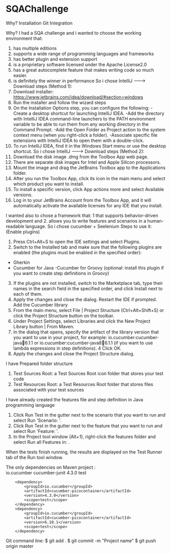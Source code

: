 # SQAChallenge

Why?
Installation
Git Integration

Why?
I had a SQA challenge and i wanted to choose the working environment that:
1. has multiple editions
2. supports a wide range of programming languages and frameworks
3. has better plugin and extension support
4. is a proprietary software licensed under the Apache License2.0
5. has a great autocomplete feature that makes writing code so much easier.
6. is definitely the winner in performance
So i chose IntelliJ ---> Download steps (Method 1):
1. Download installer: https://www.jetbrains.com/idea/download/#section=windows
2. Run the installer and follow the wizard steps
3. On the Installation Options step, you can configure the following:
-Create a desktop shortcut for launching IntelliJ IDEA.
-Add the directory with IntelliJ IDEA command-line launchers to the PATH environment variable to be able to run them from any working directory in the Command Prompt.
-Add the Open Folder as Project action to the system context menu (when you right-click a folder).
-Associate specific file extensions with IntelliJ IDEA to open them with a double-click.
4. To run IntelliJ IDEA, find it in the Windows Start menu or use the desktop shortcut.
So i chose IntelliJ ---> Download steps (Method 2):
1. Download the disk image .dmg from the Toolbox App web page.
2. There are separate disk images for Intel and Apple Silicon processors.
3. Mount the image and drag the JetBrains Toolbox app to the Applications folder.
4. After you run the Toolbox App, click its icon in the main menu and select which product you want to install.
5. To install a specific version, click App actions more and select Available versions.
6. Log in to your JetBrains Account from the Toolbox App, and it will automatically activate the available licenses for any IDE that you install.

I wanted also to chose a framework that:
1 that supports behavior-driven development and
2. allows you to write features and scenarios in a human-readable language.
So i chose cucumber + Seelenium
Steps to use it: (Enable plugins)
1. Press Ctrl+Alt+S to open the IDE settings and select Plugins.
2. Switch to the Installed tab and make sure that the following plugins are enabled (the plugins must be enabled in the specified order):
- Gherkin
- Cucumber for Java
-Cucumber for Groovy (optional: install this plugin if you want to create step definitions in Groovy)
3. If the plugins are not installed, switch to the Marketplace tab, type their names in the search field in the specified order, and click Install next to each of them.
4. Apply the changes and close the dialog. Restart the IDE if prompted.
Add the Cucumber library
1. From the main menu, select File | Project Structure (Ctrl+Alt+Shift+S) or click the Project Structure button on the toolbar.
2. Under Project Settings, select Libraries and click the New Project Library button | From Maven.
3. In the dialog that opens, specify the artifact of the library version that you want to use in your project, for example: io.cucumber:cucumber-java:jar:6.1.1 or io.cucumber:cucumber-java8:jar:6.1.1 (if you want to use lambda expressions in step definitions).
4 Click OK.
5. Apply the changes and close the Project Structure dialog.

I have Prepared folder structure
1. Test Sources Root: a Test Sources Root icon folder that stores your test code
2. Test Resources Root: a Test Resources Root folder that stores files associated with your test sources

I have already created the features file and step definition in Java programming language
1. Click Run Test in the gutter next to the scenario that you want to run and select Run 'Scenario: <name>'.
2. Click Run Test in the gutter next to the feature that you want to run and select Run 'Feature: <name>'.
3. In the Project tool window (Alt+1), right-click the features folder and select Run all Features in: <directory name>.

When the tests finish running, the results are displayed on the Test Runner tab of the Run tool window. 

The only dependencies on Maven project :      
       <dependency>
            <groupId>io.cucumber</groupId>
            <artifactId>cucumber-junit</artifactId>
            <version>4.3.0</version>
            <scope>test</scope>
        </dependency>

        <dependency>
            <groupId>io.cucumber</groupId>
            <artifactId>cucumber-picocontainer</artifactId>
            <version>4.3.0</version>
            <scope>test</scope>
        </dependency>
        <dependency>
            <groupId>io.cucumber</groupId>
            <artifactId>cucumber-picocontainer</artifactId>
            <version>6.10.1</version>
            <scope>test</scope>
        </dependency>

Git command line:
    $ git add .
    $ git commit -m "Project name"
    $ git push origin master
    

